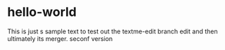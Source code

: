 # hello-world
This is just s sample text to test out the textme-edit branch edit and then ultimately its merger. 
seconf version
